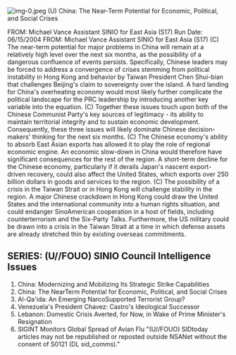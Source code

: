 ![img-0.jpeg](img-0.jpeg)
(U) China: The Near-Term Potential for Economic, Political, and Social Crises

FROM: Michael Vance
Assistant SINIO for East Asia (S17)
Run Date: 06/15/2004
FROM: Michael Vance
Assistant SINIO for East Asia (S17)
(C) The near-term potential for major problems in China will remain at a relatively high level over the next six months, as the possibility of a dangerous confluence of events persists. Specifically, Chinese leaders may be forced to address a convergence of crises stemming from political instability in Hong Kong and behavior by Taiwan President Chen Shui-bian that challenges Beijing's claim to sovereignty over the island. A hard landing for China's overheating economy would most likely further complicate the political landscape for the PRC leadership by introducing another key variable into the equation.
(C) Together these issues touch upon both of the Chinese Communist Party's key sources of legitimacy - its ability to maintain territorial integrity and to sustain economic development. Consequently, these three issues will likely dominate Chinese decision-makers' thinking for the next six months.
(C) The Chinese economy's ability to absorb East Asian exports has allowed it to play the role of regional economic engine. An economic slow-down in China would therefore have significant consequences for the rest of the region. A short-term decline for the Chinese economy, particularly if it derails Japan's nascent export-driven recovery, could also affect the United States, which exports over 250 billion dollars in goods and services to the region.
(C) The possibility of a crisis in the Taiwan Strait or in Hong Kong will challenge stability in the region. A major Chinese crackdown in Hong Kong could draw the United States and the international community into a human rights situation, and could endanger SinoAmerican cooperation in a host of fields, including counterterrorism and the Six-Party Talks. Furthermore, the US military could be drawn into a crisis in the Taiwan Strait at a time in which defense assets are already stretched thin by existing overseas commitments.

## SERIES: (U//FOUO) SINIO Council Intelligence Issues

1. China: Modernizing and Mobilizing Its Strategic Strike Capabilities
2. China: The NearTerm Potential for Economic, Political, and Social Crises
3. Al-Qa'ida: An Emerging NarcoSupported Terrorist Group?
4. Venezuela's President Chavez: Castro's Ideological Successor
5. Lebanon: Domestic Crisis Averted, for Now, in Wake of Prime Minister's Resignation
6. SIGINT Monitors Global Spread of Avian Flu
"(U//FOUO) SIDtoday articles may not be republished or reposted outside NSANet without the consent of S0121 (DL sid_comms)."
